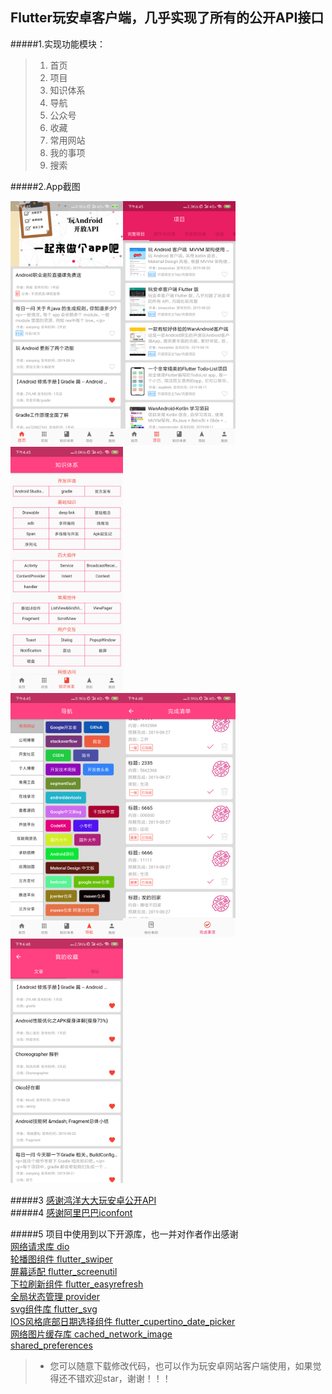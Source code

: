 ## Flutter玩安卓客户端，几乎实现了所有的公开API接口

#####1.实现功能模块：
> 1. 首页<br/>
> 2. 项目<br/>
> 3. 知识体系<br/>
> 4. 导航<br/>
> 5. 公众号<br/>
> 6. 收藏<br/>
> 7. 常用网站<br/>
> 8. 我的事项<br/>
> 9. 搜索<br/>

#####2.App截图

<img src="https://github.com/jacksoncao/flutter_wanandroid/blob/master/screenshot/Screenshot_2019-08-31-16-45-52-614_com.jackson.flutter_wananzhuo.png" width="180" /><img src="https://github.com/jacksoncao/flutter_wanandroid/blob/master/screenshot/Screenshot_2019-08-31-16-45-29-929_com.jackson.flutter_wananzhuo.png" width="180" /><img src="https://github.com/jacksoncao/flutter_wanandroid/blob/master/screenshot/Screenshot_2019-08-31-16-45-21-213_com.jackson.flutter_wananzhuo.png" width="180" /></br>
<img src="https://github.com/jacksoncao/flutter_wanandroid/blob/master/screenshot/Screenshot_2019-08-31-16-45-11-315_com.jackson.flutter_wananzhuo.png" width="180" /><img src="https://github.com/jacksoncao/flutter_wanandroid/blob/master/screenshot/Screenshot_2019-08-31-16-46-25-587_com.jackson.flutter_wananzhuo.png" width="180" /><img src="https://github.com/jacksoncao/flutter_wanandroid/blob/master/screenshot/Screenshot_2019-08-31-16-46-39-367_com.jackson.flutter_wananzhuo.png" width="180" />

#####3 [感谢鸿洋大大玩安卓公开API](https://www.wanandroid.com/)<br/>
#####4 [感谢阿里巴巴iconfont](https://www.iconfont.cn/)<br/>

#####5 项目中使用到以下开源库，也一并对作者作出感谢<br/>
    [网络请求库 dio](https://pub.dev/packages/dio)<br/>
    [轮播图组件 flutter_swiper](https://pub.dev/packages/flutter_swiper)<br/>
    [屏幕适配 flutter_screenutil](https://pub.dev/packages/flutter_swiper)<br/>
    [下拉刷新组件 flutter_easyrefresh](https://pub.dev/packages/flutter_swiper)<br/>
    [全局状态管理 provider](https://pub.dev/packages/flutter_swiper)<br/>
    [svg组件库 flutter_svg](https://pub.dev/packages/flutter_swiper)<br/>
    [IOS风格底部日期选择组件 flutter_cupertino_date_picker](https://pub.dev/packages/flutter_swiper)<br/>
    [网络图片缓存库 cached_network_image](https://pub.dev/packages/flutter_swiper)<br/>
    [shared_preferences](https://pub.dev/packages/flutter_swiper)<br/>
    
>+ 您可以随意下载修改代码，也可以作为玩安卓网站客户端使用，如果觉得还不错欢迎star，谢谢！！！
